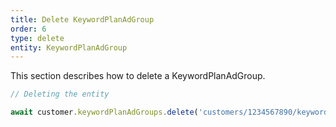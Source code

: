 ```yaml
---
title: Delete KeywordPlanAdGroup
order: 6
type: delete
entity: KeywordPlanAdGroup
---
```


This section describes how to delete a KeywordPlanAdGroup.

```javascript
// Deleting the entity

await customer.keywordPlanAdGroups.delete('customers/1234567890/keywordPlanAdGroups/123123123')
```
